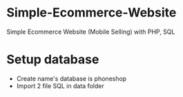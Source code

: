 # Simple-Ecommerce-Website
Simple Ecommerce Website (Mobile Selling) with PHP, SQL
# Setup database
* Create name's database is phoneshop
* Import 2 file SQL in data folder
